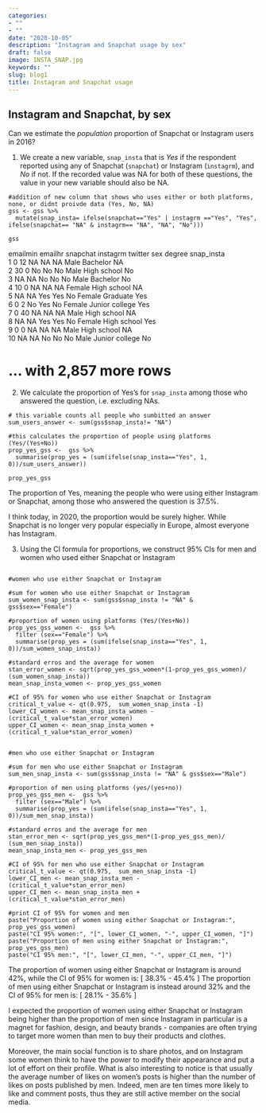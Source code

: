 ```yaml
---
categories:
- ""
- ""
date: "2020-10-05"
description: "Instagram and Snapchat usage by sex"
draft: false
image: INSTA_SNAP.jpg
keywords: ""
slug: blog1
title: Instagram and Snapchat usage
---
```


## Instagram and Snapchat, by sex

Can we estimate the *population* proportion of Snapchat or Instagram users in 2016?

1. We create a  new variable, `snap_insta` that is *Yes* if the respondent reported using any of Snapchat (`snapchat`) or Instagram (`instagrm`), and *No* if not. If the recorded value was NA for both of these questions, the value in your new variable should also be NA.


```{r, clean_data}
#addition of new column that shows who uses either or both platforms, none, or didnt proivde data (Yes, No, NA)
gss <- gss %>% 
  mutate(snap_insta= ifelse(snapchat=="Yes" | instagrm =="Yes", "Yes", ifelse(snapchat== "NA" & instagrm== "NA", "NA", "No")))

gss
```
   emailmin emailhr snapchat instagrm twitter sex    degree         snap_insta
   <chr>    <chr>   <chr>    <chr>    <chr>   <chr>  <chr>          <chr>     
 1 0        12      NA       NA       NA      Male   Bachelor       NA        
 2 30       0       No       No       No      Male   High school    No        
 3 NA       NA      No       No       No      Male   Bachelor       No        
 4 10       0       NA       NA       NA      Female High school    NA        
 5 NA       NA      Yes      Yes      No      Female Graduate       Yes       
 6 0        2       No       Yes      No      Female Junior college Yes       
 7 0        40      NA       NA       NA      Male   High school    NA        
 8 NA       NA      Yes      Yes      No      Female High school    Yes       
 9 0        0       NA       NA       NA      Male   High school    NA        
10 NA       NA      No       No       No      Male   Junior college No        
# … with 2,857 more rows

2. We calculate the proportion of Yes’s for `snap_insta` among those who answered the question, i.e. excluding NAs.

```{r, prop_yes}
# this variable counts all people who sumbitted an answer 
sum_users_answer <- sum(gss$snap_insta!= "NA")

#this calculates the proportion of people using platforms (Yes/(Yes+No))
prop_yes_gss <-  gss %>% 
  summarise(prop_yes = (sum(ifelse(snap_insta=="Yes", 1, 0))/sum_users_answer))
                        
prop_yes_gss
```

The proportion of Yes, meaning the people who were using either Instagram or Snapchat, among those who answered the question is 37.5%. 

I think today, in 2020, the proportion would be surely higher. While Snapchat is no longer very popular especially in Europe, almost everyone has Instagram. 


3. Using the CI formula for proportions, we construct 95% CIs for men and women who used either Snapchat or Instagram

```{r, snap_insta}

#women who use either Snapchat or Instagram

#sum for women who use either Snapchat or Instagram
sum_women_snap_insta <- sum(gss$snap_insta != "NA" & gss$sex=="Female") 

#proportion of women using platforms (Yes/(Yes+No))
prop_yes_gss_women <-  gss %>% 
  filter (sex=="Female") %>%
  summarise(prop_yes = (sum(ifelse(snap_insta=="Yes", 1, 0))/sum_women_snap_insta))
                        
#standard erros and the average for women 
stan_error_women <- sqrt(prop_yes_gss_women*(1-prop_yes_gss_women)/ (sum_women_snap_insta))
mean_snap_insta_women <- prop_yes_gss_women 

#CI of 95% for women who use either Snapchat or Instagram
critical_t_value <- qt(0.975,  sum_women_snap_insta -1)
lower_CI_women <- mean_snap_insta_women - (critical_t_value*stan_error_women)
upper_CI_women <- mean_snap_insta_women + (critical_t_value*stan_error_women)


#men who use either Snapchat or Instagram

#sum for men who use either Snapchat or Instagram
sum_men_snap_insta <- sum(gss$snap_insta != "NA" & gss$sex=="Male") 

#proportion of men using platforms (yes/(yes+no))
prop_yes_gss_men <-  gss %>% 
  filter (sex=="Male") %>%
  summarise(prop_yes = (sum(ifelse(snap_insta=="Yes", 1, 0))/sum_men_snap_insta))
                        
#standard erros and the average for men 
stan_error_men <- sqrt(prop_yes_gss_men*(1-prop_yes_gss_men)/ (sum_men_snap_insta))
mean_snap_insta_men <- prop_yes_gss_men

#CI of 95% for men who use either Snapchat or Instagram
critical_t_value <- qt(0.975,  sum_men_snap_insta -1)
lower_CI_men <- mean_snap_insta_men - (critical_t_value*stan_error_men)
upper_CI_men <- mean_snap_insta_men + (critical_t_value*stan_error_men)

#print CI of 95% for women and men
paste("Proportion of women using either Snapchat or Instagram:", prop_yes_gss_women)
paste("CI 95% women:", "[", lower_CI_women, "-", upper_CI_women, "]")
paste("Proportion of men using either Snapchat or Instagram:", prop_yes_gss_men)
paste("CI 95% men:", "[", lower_CI_men, "-", upper_CI_men, "]")
```
The proportion of women using either Snapchat or Instagram is around 42%, while the CI of 95% for women is: [ 38.3% - 45.4% ]
The proportion of men using either Snapchat or Instagram is instead around 32% and the CI of 95% for men is: [ 28.1% - 35.6% ]

I expected the proportion of women using either Snapchat or Instagram being higher than the proportion of men since Instagram in particular is a magnet for fashion, design, and beauty brands - companies are often trying to target more women than men to buy their products and clothes. 

Moreover, the main social function is to share photos, and on Instagram some women think to have the power to modify their appearance and put a lot of effort on their profile. What is also interesting to notice is that usually the average number of likes on women’s posts is higher than the number of likes on posts published by men. Indeed, men are ten times more likely to like and comment posts, thus they are still active member on the social media. 